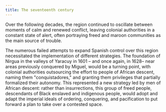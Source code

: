 ```yaml
---
title: The seventeenth century
---
```


Over the following decades, the region continued to oscillate between moments of calm and renewed conflict, leaving colonial authorities in a constant state of alert, often portraying freed and maroon communities as the main source of trouble. 

The numerous failed attempts to expand Spanish control over this region necessitated the implementation of different strategies. The foundation of Nirgua in the valleys of Yaracuy in 1601 – and once again, in 1628– near areas previously conquered by Miguel, would be a turning point, with colonial authorities outsourcing the effort to people of African descent, naming them "conquistadores," and granting them privileges that partially formalized their autonomy. This represented a new strategy led by men of African descent: rather than insurrections, this group of freed people, descendants of Black enslaved and indigenous people, would adopt and adapt the imperial ideals of ordering, conquering, and pacification to put forward a plan to take over a contested space.
